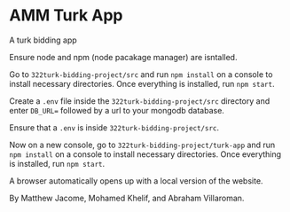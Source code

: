# AMM Turk App
A turk bidding app

Ensure node and npm (node pacakage manager) are isntalled.

Go to `322turk-bidding-project/src` and run `npm install` on a console to install necessary directories. Once everything is installed, run `npm start`. 

Create a `.env` file inside the `322turk-bidding-project/src` directory and enter `DB_URL=` followed by a url to your mongodb database.

Ensure that a `.env` is inside `322turk-bidding-project/src`.  


Now on a new console, go to `322turk-bidding-project/turk-app` and run `npm install` on a console to install necessary directories. Once everything is installed, run `npm start`.

A browser automatically opens up with a local version of the website.


By Matthew Jacome, Mohamed Khelif, and Abraham Villaroman.
